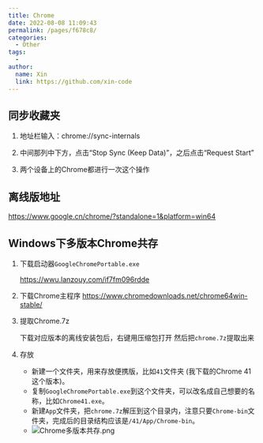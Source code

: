 ```yaml
---
title: Chrome
date: 2022-08-08 11:09:43
permalink: /pages/f678c8/
categories: 
  - Other
tags: 
  - 
author: 
  name: Xin
  link: https://github.com/xin-code
---
```




## 同步收藏夹

1. 地址栏输入：chrome://sync-internals

2. 中间那列中下方，点击“Stop Sync (Keep Data)”，之后点击“Request Start”

3. 两个设备上的Chrome都进行一次这个操作




## 离线版地址

https://www.google.cn/chrome/?standalone=1&platform=win64



## Windows下多版本Chrome共存

1. 下载启动器`GoogleChromePortable.exe`

   https://wwu.lanzouy.com/if7fm096rdde

2. 下载Chrome主程序
   https://www.chromedownloads.net/chrome64win-stable/

3. 提取Chrome.7z

   下载对应版本的离线安装包后，右键用压缩包打开 然后把`chrome.7z`提取出来

4. 存放

   - 新建一个文件夹，用来存放便携版，比如`41`文件夹 (我下载的Chrome 41这个版本)。
   - 复制`GoogleChromePortable.exe`到这个文件夹，可以改名成自己想要的名称，比如`Chrome41.exe`。
   - 新建`App`文件夹，把`chrome.7z`解压到这个目录内，注意只要`Chrome-bin`文件夹，完成后的目录结构应该是`/41/App/Chrome-bin`。
   - ![Chrome多版本共存.png](https://s2.loli.net/2022/08/08/XVCd1zoDG3MvxHp.png)
